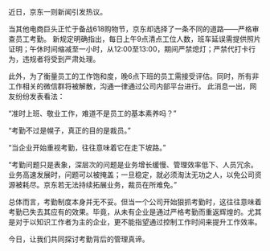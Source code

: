 近日，京东一则新闻引发热议。

当其他电商巨头正忙于备战618购物节，京东却选择了一条不同的道路——严格审查员工考勤。
新规定明确指出，每日上午9点清点工位人数，班车延误需提供照片证明；午休时间缩减至一小时，从12:00至13:00，期间严禁熄灯；严禁代打卡行为，违规者将受到严肃处理。

此外，为了衡量员工的工作饱和度，晚6点下班的员工需接受评估。同时，所有非工作相关的微信群将被解散，沟通一律通过公司内部平台进行。
此消息一出，网友纷纷发表看法：

“准时上班、敬业工作，难道不是员工的基本素养吗？”

“考勤不过是幌子，真正的目的是裁员。”

“当企业开始重视考勤，往往意味着它在走下坡路。”

“考勤问题只是表象，深层次的问题是业务增长缓慢、管理效率低下、人员冗余。业务高速发展时，问题可以被掩盖；一旦稳定，就必须淘汰无功之人，以免公司资源被耗尽。京东若无法持续拓展业务，裁员在所难免。”

总体而言，考勤制度本身并无不妥。但当一个公司开始狠抓考勤时，这往往意味着考勤已失去其应有的效果。毕竟，从未有企业是通过严格考勤而重返辉煌的。尤其是对于以知识工作者为主的企业，更不能指望通过控制工作时间来提升工作效率。

今日，让我们共同探讨考勤背后的管理真谛。
